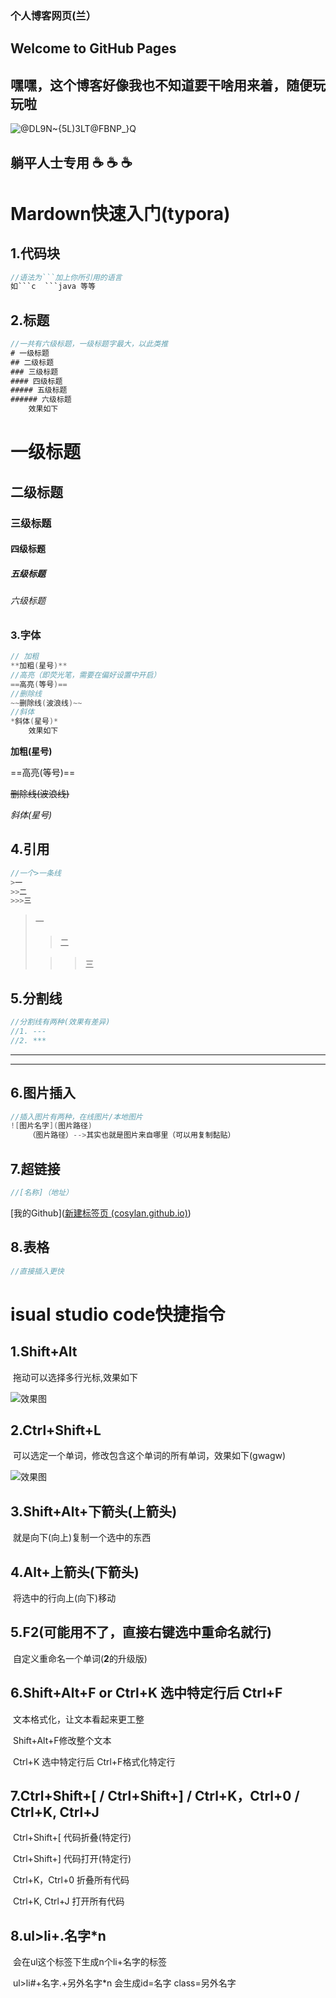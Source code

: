 ### 个人博客网页(兰）
## Welcome to GitHub Pages
## 嘿嘿，这个博客好像我也不知道要干啥用来着，随便玩玩啦
![@DL9N~{$5$L)3LT@FBNP_}Q](https://user-images.githubusercontent.com/92146858/136694695-b1fcddf8-44a2-498f-97a2-ad32a7dc2c97.gif)
## 躺平人士专用 ☕ ☕ ☕

# Mardown快速入门(typora)

## 1.代码块

```java
//语法为```加上你所引用的语言
如```c  ```java 等等
```



## 2.标题

``` java
//一共有六级标题，一级标题字最大，以此类推
# 一级标题
## 二级标题
### 三级标题
#### 四级标题
##### 五级标题
###### 六级标题
    效果如下
```

# 一级标题

## 二级标题

### 三级标题

#### 四级标题

##### 五级标题

###### 六级标题

### 3.字体

```java
// 加粗
**加粗(星号)**
//高亮（即荧光笔，需要在偏好设置中开启）
==高亮(等号)==
//删除线
~~删除线(波浪线)~~
//斜体
*斜体(星号)*
    效果如下
```

**加粗(星号)**

==高亮(等号)==

~~删除线(波浪线)~~

*斜体(星号)*

## 4.引用

```java
//一个>一条线
>一
>>二
>>>三
```

>一
>
>>二
>
>>>三

## 5.分割线

```java
//分割线有两种(效果有差异)
//1. ---
//2. ***
```

---



***



## 6.图片插入

```java
//插入图片有两种，在线图片/本地图片
![图片名字](图片路径)
    （图片路径）-->其实也就是图片来自哪里（可以用复制黏贴）
```

## 7.超链接

```java
//[名称]（地址）
```

[我的Github]([新建标签页 (cosylan.github.io)](https://cosylan.github.io/))

## 8.表格

```java
//直接插入更快
```

# isual studio code快捷指令

## 1.Shift+Alt

​	拖动可以选择多行光标,效果如下

![效果图](C:\Users\lenovo\AppData\Roaming\Typora\typora-user-images\image-20211019222656051.png)

## 2.Ctrl+Shift+L

​	可以选定一个单词，修改包含这个单词的所有单词，效果如下(gwagw)

![效果图](C:\Users\lenovo\AppData\Roaming\Typora\typora-user-images\image-20211019223158510.png)

## 3.Shift+Alt+下箭头(上箭头)

​	就是向下(向上)复制一个选中的东西

## 4.Alt+上箭头(下箭头)

​	将选中的行向上(向下)移动

## 5.F2(可能用不了，直接右键选中重命名就行)

​	自定义重命名一个单词(**2**的升级版)

## 6.Shift+Alt+F  or Ctrl+K 选中特定行后 Ctrl+F

​	文本格式化，让文本看起来更工整

​	Shift+Alt+F修改整个文本

​	Ctrl+K 选中特定行后 Ctrl+F格式化特定行

## 7.Ctrl+Shift+[   /  Ctrl+Shift+]  /    Ctrl+K，Ctrl+0 /  Ctrl+K,  Ctrl+J 

​	Ctrl+Shift+[   代码折叠(特定行)

​	Ctrl+Shift+]   代码打开(特定行)

​	Ctrl+K，Ctrl+0  折叠所有代码

​	Ctrl+K,  Ctrl+J   打开所有代码

## 8.ul>li+.名字*n

​	会在ul这个标签下生成n个li+名字的标签

​	ul>li#+名字.+另外名字*n 会生成id=名字 class=另外名字

